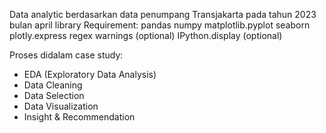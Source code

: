 Data analytic berdasarkan data penumpang Transjakarta pada tahun 2023 bulan april
library Requirement:
  pandas
  numpy
  matplotlib.pyplot
  seaborn
  plotly.express
  regex
  warnings (optional)
  IPython.display (optional)

Proses didalam case study:
- EDA (Exploratory Data Analysis)
- Data Cleaning
- Data Selection
- Data Visualization
- Insight & Recommendation
